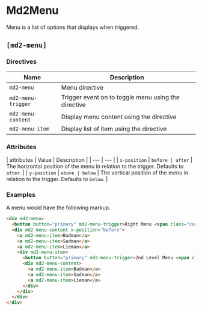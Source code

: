 # Md2Menu
Menu is a list of options that displays when triggered.

## `[md2-menu]`
### Directives

| Name | Description |
| --- | --- |
| `md2-menu` | Menu directive |
| `md2-menu-trigger` | Trigger event on to toggle menu using the directive |
| `md2-menu-content` | Display menu content using the directive |
| `md2-menu-item` | Display list of item using the directive |

### Attributes

| attributes | Value | Description |
| --- | --- |
| `x-position` | `before | after` | The horizontal position of the menu in relation to the trigger. Defaults to `after`. |
| `y-position` | `above | below` | The vertical position of the menu in relation to the trigger. Defaults to `below`. |

### Examples
A menu would have the following markup.
```html
<div md2-menu>
  <button button="primary" md2-menu-trigger>Right Menu <span class="caret"></span></button>
  <div md2-menu-content x-position="before">
    <a md2-menu-item>Badman</a>
    <a md2-menu-item>Sadman</a>
    <a md2-menu-item>Lieman</a>
    <div md2-menu-item>
      <button button="primary" md2-menu-trigger>2nd Level Menu <span class="caret"></span></button>
      <div md2-menu-content>
        <a md2-menu-item>Badman</a>
        <a md2-menu-item>Sadman</a>
        <a md2-menu-item>Lieman</a>
      </div>
    </div>
  </div>
</div>
```

